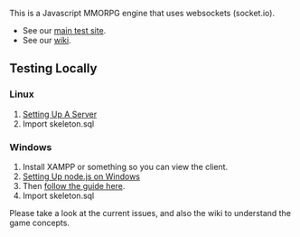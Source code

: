 This is a Javascript MMORPG engine that uses websockets (socket.io).

* See our [main test site](http://mystalia.org).
* See our [wiki](http://wiki.mystalia.org).

Testing Locally
---------------
### Linux
1. [Setting Up A Server](http://wiki.mystalia.org/index.php/Setting_Up_A_Server)
2. Import skeleton.sql

### Windows
1. Install XAMPP or something so you can view the client.
2. [Setting Up node.js on Windows](http://codebetter.com/matthewpodwysocki/2010/09/08/getting-started-with-node-js-on-windows/)
3. Then [follow the guide here](http://wiki.mystalia.org/index.php/Setting_Up_A_Server).
4. Import skeleton.sql

Please take a look at the current issues, and also the wiki to understand the game concepts.